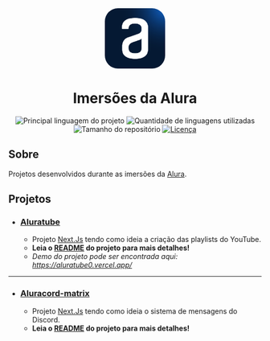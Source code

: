 <div align="center" id="top">
  <a href="https://www.alura.com.br/">
    <img style="border-radius: 26px;" width="120" src="./assets/alura-logo.ico" alt="Logo da Alura" />
  </a>
  <h1>Imersões da Alura</h1>
</div>

<p align="center">
  <img alt="Principal linguagem do projeto" src="https://img.shields.io/github/languages/top/ShadowsS01/Alura-Imersao" />

  <img alt="Quantidade de linguagens utilizadas" src="https://img.shields.io/github/languages/count/ShadowsS01/Alura-Imersao" />

  <img alt="Tamanho do repositório" src="https://img.shields.io/github/repo-size/ShadowsS01/Alura-Imersao" />

  <a href="/LICENSE">
    <img alt="Licença" src="https://img.shields.io/github/license/ShadowsS01/Alura-Imersao?color=blue" />
  </a>
</p>

## Sobre

Projetos desenvolvidos durante as imersões da [Alura](https://www.alura.com.br/).

## Projetos

- ### [Aluratube](./aluratube/)

  - Projeto [Next.Js](https://nextjs.org/) tendo como ideia a criação das playlists do YouTube.
  - **Leia o [README](./aluratube/#readme) do projeto para mais detalhes!**
  - *Demo do projeto pode ser encontrada aqui: <https://aluratube0.vercel.app/>*

***

- ### [Aluracord-matrix](./Aluracord-matrix/)

  - Projeto [Next.Js](https://nextjs.org/) tendo como ideia o sistema de mensagens do Discord.
  - **Leia o [README](./Aluracord-matrix/#readme) do projeto para mais detalhes!**
